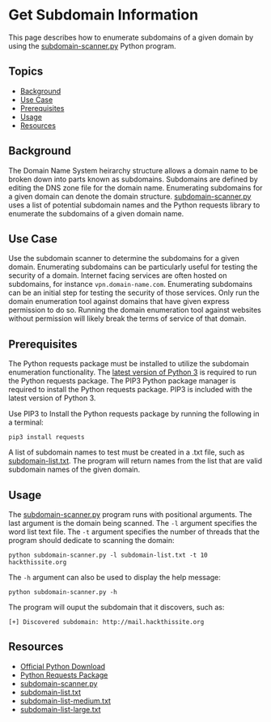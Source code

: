 # Get Subdomain Information

This page describes how to enumerate subdomains of a given domain by using the [subdomain-scanner.py](/programs/subdomain-scanner/subdomain-scanner.py) Python program.

## Topics

- [Background](#background)
- [Use Case](#use-case)
- [Prerequisites](#prerequisites)
- [Usage](#usage)
- [Resources](#resources)

## Background

The Domain Name System heirarchy structure allows a domain name to be broken down into parts known as subdomains. Subdomains are defined by editing the DNS zone file for the domain name. Enumerating subdomains for a given domain can denote the domain structure. [subdomain-scanner.py](/programs/subdomain-scanner/subdomain-scanner.py) uses a list of potential subdomain names and the Python requests library to enumerate the subdomains of a given domain name.

## Use Case

Use the subdomain scanner to determine the subdomains for a given domain. Enumerating subdomains can be particularly useful for testing the security of a domain. Internet facing services are often hosted on subdomains, for instance `vpn.domain-name.com`. Enumerating subdomains can be an initial step for testing the security of those services. Only run the domain enumeration tool against domains that have given express permission to do so. Running the domain enumeration tool against websites without permission will likely break the terms of service of that domain.

## Prerequisites

The Python requests package must be installed to utilize the subdomain enumeration functionality. The [latest version of Python 3](https://www.python.org/downloads/) is required to run the Python requests package. The PIP3 Python package manager is required to install the Python requests package. PIP3 is included with the latest version of Python 3.

Use PIP3 to Install the Python requests package by running the following in a terminal:

```
pip3 install requests
```

A list of subdomain names to test must be created in a .txt file, such as [subdomain-list.txt](/programs/subdomain-scanner/subdomain-list.txt). The program will return names from the list that are valid subdomain names of the given domain.

## Usage

The [subdomain-scanner.py](/programs/subdomain-scanner/subdomain-scanner.py) program runs with positional arguments. The last argument is the domain being scanned. The `-l` argument specifies the word list text file. The `-t` argument specifies the number of threads that the program should dedicate to scanning the domain:

```
python subdomain-scanner.py -l subdomain-list.txt -t 10 hackthissite.org
```

The `-h` argument can also be used to display the help message:

```
python subdomain-scanner.py -h
```

The program will ouput the subdomain that it discovers, such as:

```
[+] Discovered subdomain: http://mail.hackthissite.org
```

## Resources
- [Official Python Download](https://www.python.org/downloads/)
- [Python Requests Package](https://pypi.org/project/requests/)
- [subdomain-scanner.py](/programs/subdomain-scanner/subdomain-scanner.py)
- [subdomain-list.txt](/programs/subdomain-scanner/subdomain-list.txtsubdomain-list.txt)
- [subdomain-list-medium.txt](/programs/subdomain-scanner/subdomain-list-medium.txt)
- [subdomain-list-large.txt](/programs/subdomain-scanner/subdomain-list-large.txt)